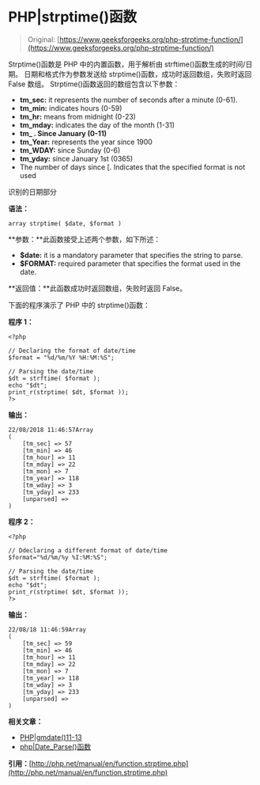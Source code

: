 # PHP|strptime()函数

> Original: [https://www.geeksforgeeks.org/php-strptime-function/](https://www.geeksforgeeks.org/php-strptime-function/)

Strptime()函数是 PHP 中的内置函数，用于解析由 strftime()函数生成的时间/日期。 日期和格式作为参数发送给 strptime()函数，成功时返回数组，失败时返回 False 数组。 Strptime()函数返回的数组包含以下参数：

*   **tm_sec:** it represents the number of seconds after a minute (0-61).
*   **tm_min:** indicates hours (0-59)
*   **tm_hr:** means from midnight (0-23)
*   **tm_mday:** indicates the day of the month (1-31)
*   **tm_ . Since January (0-11)**
*   **tm_Year:** represents the year since 1900
*   **tm_WDAY:** since Sunday (0-6)
*   **tm_yday:** since January 1st (0365)
*   The number of days since [. Indicates that the specified format is not used

识别的日期部分

**语法：**

```
array strptime( $date, $format )
```

**参数：**此函数接受上述两个参数，如下所述：

*   **$date:** it is a mandatory parameter that specifies the string to parse.
*   **$FORMAT:** required parameter that specifies the format used in the date.

**返回值：**此函数成功时返回数组，失败时返回 False。

下面的程序演示了 PHP 中的 strptime()函数：

**程序 1：**

```
<?php

// Declaring the format of date/time
$format = "%d/%m/%Y %H:%M:%S";

// Parsing the date/time
$dt = strftime( $format );
echo "$dt";
print_r(strptime( $dt, $format ));
?>
```

**输出：**

```
22/08/2018 11:46:57Array
(
    [tm_sec] => 57
    [tm_min] => 46
    [tm_hour] => 11
    [tm_mday] => 22
    [tm_mon] => 7
    [tm_year] => 118
    [tm_wday] => 3
    [tm_yday] => 233
    [unparsed] => 
)

```

**程序 2：**

```
<?php

// Ddeclaring a different format of date/time
$format="%d/%m/%y %I:%M:%S";

// Parsing the date/time
$dt = strftime( $format );
echo "$dt";
print_r(strptime( $dt, $format ));
?>
```

**输出：**

```
22/08/18 11:46:59Array
(
    [tm_sec] => 59
    [tm_min] => 46
    [tm_hour] => 11
    [tm_mday] => 22
    [tm_mon] => 7
    [tm_year] => 118
    [tm_wday] => 3
    [tm_yday] => 233
    [unparsed] => 
)

```

**相关文章：**

*   [PHP|gmdate()11-13](https://www.geeksforgeeks.org/php-gmdate-function/)
*   [php|Date_Parse()函数](https://www.geeksforgeeks.org/php-date_parse-function/)

**引用：**[http://php.net/manual/en/function.strptime.php](http://php.net/manual/en/function.strptime.php)